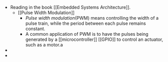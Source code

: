 - Reading in the book [[Embedded Systems Architecture]].
	- [[Pulse Width Modulation]]
		- *Pulse width modulation*(PWM) means controlling the width of a pulse train, while the period between each pulse remains constant.
		- A common application of PWM is to have the pulses being generated by a [[microcontroller]] [[GPIO]] to control an actuator, such as a motor.a
-
-